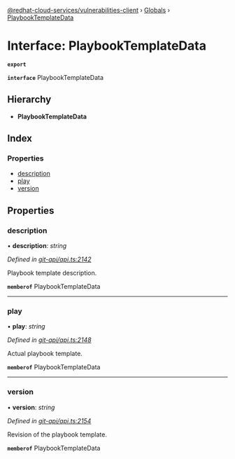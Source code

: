 [@redhat-cloud-services/vulnerabilities-client](../README.md) › [Globals](../globals.md) › [PlaybookTemplateData](playbooktemplatedata.md)

# Interface: PlaybookTemplateData

**`export`** 

**`interface`** PlaybookTemplateData

## Hierarchy

* **PlaybookTemplateData**

## Index

### Properties

* [description](playbooktemplatedata.md#description)
* [play](playbooktemplatedata.md#play)
* [version](playbooktemplatedata.md#version)

## Properties

###  description

• **description**: *string*

*Defined in [git-api/api.ts:2142](https://github.com/RedHatInsights/javascript-clients/blob/master/packages/vulnerabilities/git-api/api.ts#L2142)*

Playbook template description.

**`memberof`** PlaybookTemplateData

___

###  play

• **play**: *string*

*Defined in [git-api/api.ts:2148](https://github.com/RedHatInsights/javascript-clients/blob/master/packages/vulnerabilities/git-api/api.ts#L2148)*

Actual playbook template.

**`memberof`** PlaybookTemplateData

___

###  version

• **version**: *string*

*Defined in [git-api/api.ts:2154](https://github.com/RedHatInsights/javascript-clients/blob/master/packages/vulnerabilities/git-api/api.ts#L2154)*

Revision of the playbook template.

**`memberof`** PlaybookTemplateData
